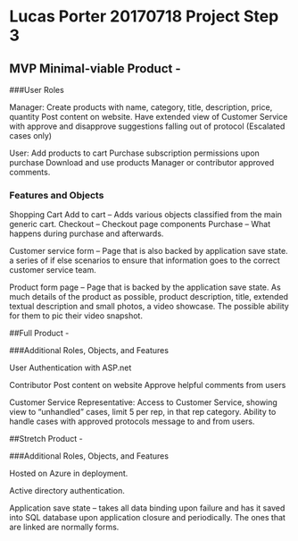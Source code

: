 # Lucas Porter 20170718 Project Step 3 
 
## MVP Minimal-viable Product - 
 
###User Roles 
 
Manager: 
Create products with name, category, title, description, price, quantity 
Post content on website. 
Have extended view of Customer Service with approve and disapprove suggestions falling out of protocol (Escalated cases only) 
 
User: 
Add products to cart 
Purchase 
subscription permissions upon purchase 
Download and use products 
Manager or contributor approved comments. 
 
 
 
 
### Features and Objects 
 
Shopping Cart 
Add to cart – Adds various objects classified from the main generic cart. 
Checkout – Checkout page components 
Purchase – What happens during purchase and afterwards. 
 
Customer service form – Page that is also backed by application save state. a series of if else scenarios to ensure that information goes to the correct customer service team. 
 
Product form page – Page that is backed by the application save state. As much details of the product as possible, product description, title, extended textual description and small photos, a video showcase. The possible ability for them to pic their video snapshot. 
 
##Full Product - 
 
###Additional Roles, Objects, and Features 
 
User Authentication with ASP.net 
 
Contributor 
Post content on website 
Approve helpful comments from users 
 
Customer Service Representative: 
Access to Customer Service, showing view to “unhandled” cases, limit 5 per rep, in that rep category. 
Ability to handle cases with approved protocols message to and from users. 
 
 
 
##Stretch Product - 
 
###Additional Roles, Objects, and Features 
 
Hosted on Azure in deployment. 
 
Active directory authentication. 
 
Application save state – takes all data binding upon failure and has it saved into SQL database upon application closure and periodically. The ones that are linked are normally forms. 
 
 